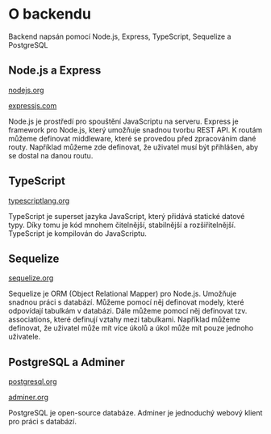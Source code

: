 # O backendu

Backend napsán pomocí Node.js, Express, TypeScript, Sequelize a PostgreSQL

## Node.js a Express

[nodejs.org](https://nodejs.org/en/)

[expressjs.com](https://expressjs.com/)

Node.js je prostředí pro spouštění JavaScriptu na serveru. Express je framework pro Node.js, který umožňuje snadnou
tvorbu REST API. K routám můžeme definovat middleware, které se provedou před zpracováním dané routy. Například můžeme
zde definovat, že uživatel musí být přihlášen, aby se dostal na danou routu. 

## TypeScript

[typescriptlang.org](https://www.typescriptlang.org/)

TypeScript je superset jazyka JavaScript, který přidává statické datové typy. Díky tomu je kód mnohem čitelnější,
stabilnější a rozšiřitelnější. TypeScript je kompilován do JavaScriptu.

## Sequelize

[sequelize.org](https://sequelize.org/)

Sequelize je ORM (Object Relational Mapper) pro Node.js. Umožňuje snadnou práci s databází. Můžeme pomocí něj definovat
modely, které odpovídají tabulkám v databázi. Dále můžeme pomocí něj definovat tzv. associations, které definují vztahy
mezi tabulkami. Například můžeme definovat, že uživatel může mít více úkolů a úkol může mít pouze jednoho uživatele.

## PostgreSQL a Adminer

[postgresql.org](https://www.postgresql.org/)

[adminer.org](https://www.adminer.org/)

PostgreSQL je open-source databáze. Adminer je jednoduchý webový klient pro práci s databází.